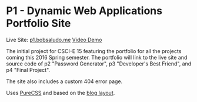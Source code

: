 # P1 - Dynamic Web Applications Portfolio Site

Live Site: [p1.bobsaludo.me](http://p1.bobsaludo.me)
[Video Demo](https://www.youtube.com/watch?v=XMYUobi-00I&feature=youtu.be)

The initial project for CSCI-E 15 featuring the portfolio for all the projects coming this 2016 Spring semester. The portfolio will link to the live site and source code of p2 "Password Generator", p3 "Developer's Best Friend", and p4 "Final Project".


The site also includes a custom 404 error page.


Uses [PureCSS](http://purecss.io/) and based on the [blog layout](http://purecss.io/layouts/blog/).